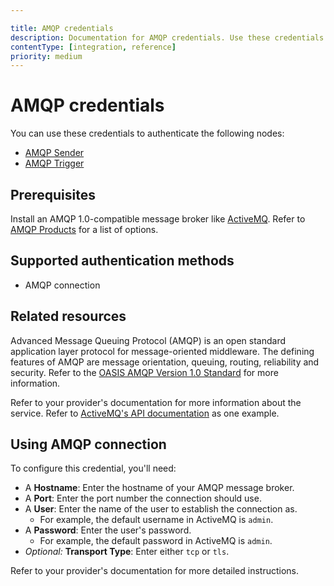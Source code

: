 ```yaml
---

title: AMQP credentials
description: Documentation for AMQP credentials. Use these credentials to authenticate AMQP in n8n, a workflow automation platform.
contentType: [integration, reference]
priority: medium
---
```


# AMQP credentials

You can use these credentials to authenticate the following nodes:

- [AMQP Sender](/integrations/builtin/app-nodes/n8n-nodes-base.amqp.md)
- [AMQP Trigger](/integrations/builtin/trigger-nodes/n8n-nodes-base.amqptrigger.md)

## Prerequisites

Install an AMQP 1.0-compatible message broker like [ActiveMQ](https://activemq.apache.org/). Refer to [AMQP Products](https://www.amqp.org/about/examples) for a list of options.

## Supported authentication methods

- AMQP connection

## Related resources

Advanced Message Queuing Protocol (AMQP) is an open standard application layer protocol for message-oriented middleware. The defining features of AMQP are message orientation, queuing, routing, reliability and security. Refer to the [OASIS AMQP Version 1.0 Standard](https://docs.oasis-open.org/amqp/core/v1.0/amqp-core-overview-v1.0.html) for more information.

Refer to your provider's documentation for more information about the service. Refer to [ActiveMQ's API documentation](https://activemq.apache.org/components/classic/documentation/rest) as one example.

## Using AMQP connection

To configure this credential, you'll need:

- A **Hostname**: Enter the hostname of your AMQP message broker.
- A **Port**: Enter the port number the connection should use.
- A **User**: Enter the name of the user to establish the connection as.
    - For example, the default username in ActiveMQ is `admin`.
- A **Password**: Enter the user's password.
    - For example, the default password in ActiveMQ is `admin`.
- _Optional:_ **Transport Type**: Enter either `tcp` or `tls`.

Refer to your provider's documentation for more detailed instructions.
